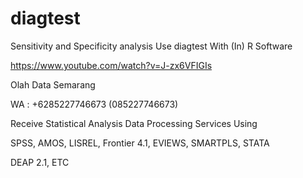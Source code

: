 # diagtest
Sensitivity and Specificity analysis Use diagtest With (In) R Software

https://www.youtube.com/watch?v=J-zx6VFIGIs

Olah Data Semarang

WA : +6285227746673 (085227746673)

Receive Statistical Analysis Data Processing Services Using

SPSS, AMOS, LISREL, Frontier 4.1, EVIEWS, SMARTPLS, STATA

DEAP 2.1, ETC
